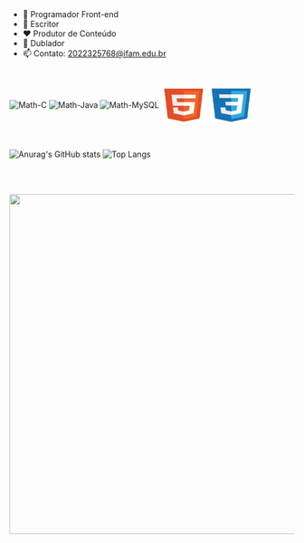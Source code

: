 
##
- 💎 Programador Front-end 
- 🔭 Escritor
- ❤️ Produtor de Conteúdo
- 🦖 Dublador 
- 📫 Contato: 2022325768@ifam.edu.br
##

 <div style="display: inline_block"><br>
  <img align="center" alt="Math-C" height="60" width="80" src="https://cdn.jsdelivr.net/gh/devicons/devicon/icons/c/c-original.svg" />
  <img align="center" alt="Math-Java" height="60" width="80" src="https://cdn.jsdelivr.net/gh/devicons/devicon/icons/java/java-original.svg" />
  <img align="center" alt="Math-MySQL" height="60" width="80" src="https://cdn.jsdelivr.net/gh/devicons/devicon/icons/mysql/mysql-original.svg" />
  <img align="center" alt="Math-HTML" height="60" width="80" src="https://raw.githubusercontent.com/devicons/devicon/master/icons/html5/html5-original.svg">
  <img align="center" alt="Math-CSS" height="60" width="80" src="https://raw.githubusercontent.com/devicons/devicon/master/icons/css3/css3-original.svg">
</div>

<br>
<br>

![Anurag's GitHub stats](https://github-readme-stats.vercel.app/api?username=theusplay&show_icons=true&theme=dracula)
![Top Langs](https://github-readme-stats.vercel.app/api/top-langs/?username=theusplay&hide_progress=true&theme=dracula&width=80%&height=40%)

<br> <!-- Linha vazia para criar espaço -->
<br>

<p align="center">
  <img src=https://media.giphy.com/media/3oKIPnAiaMCws8nOsE/giphy.gif width="700" height="600" />
</p>
